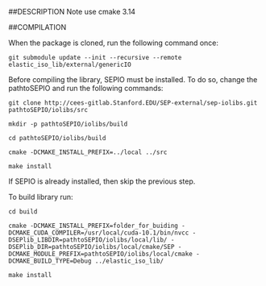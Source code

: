 ##DESCRIPTION
Note use cmake 3.14

##COMPILATION

When the package is cloned, run the following command once:
```
git submodule update --init --recursive --remote elastic_iso_lib/external/genericIO

```

Before compiling the library, SEPIO must be installed. To do so, change the pathtoSEPIO and run the following commands:
```
git clone http://cees-gitlab.Stanford.EDU/SEP-external/sep-iolibs.git pathtoSEPIO/iolibs/src

mkdir -p pathtoSEPIO/iolibs/build

cd pathtoSEPIO/iolibs/build

cmake -DCMAKE_INSTALL_PREFIX=../local ../src

make install
```
If SEPIO is already installed, then skip the previous step.

To build library run:
```
cd build

cmake -DCMAKE_INSTALL_PREFIX=folder_for_buiding -DCMAKE_CUDA_COMPILER=/usr/local/cuda-10.1/bin/nvcc -DSEPlib_LIBDIR=pathtoSEPIO/iolibs/local/lib/ -DSEPlib_DIR=pathtoSEPIO/iolibs/local/cmake/SEP -DCMAKE_MODULE_PREFIX=pathtoSEPIO/iolibs/local/cmake -DCMAKE_BUILD_TYPE=Debug ../elastic_iso_lib/

make install

```
